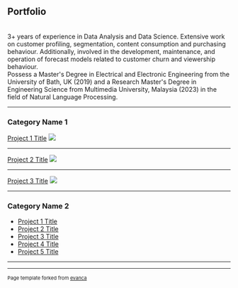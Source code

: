## Portfolio
<br>
3+ years of experience in Data Analysis and Data Science. Extensive work on customer profiling, segmentation, content consumption and purchasing behaviour. Additionally, involved in the development, maintenance, and operation of forecast models related to customer churn and viewership behaviour.
<br>
Possess a Master's Degree in Electrical and Electronic Engineering from the University of Bath, UK (2019) and a Research Master's Degree in Engineering Science from Multimedia University, Malaysia (2023) in the field of Natural Language Processing.

---

### Category Name 1 

[Project 1 Title](/sample_page)
<img src="images/dummy_thumbnail.jpg?raw=true"/>

---
[Project 2 Title](/pdf/sample_presentation.pdf)
<img src="images/dummy_thumbnail.jpg?raw=true"/>

---
[Project 3 Title](http://example.com/)
<img src="images/dummy_thumbnail.jpg?raw=true"/>

---

### Category Name 2

- [Project 1 Title](http://example.com/)
- [Project 2 Title](http://example.com/)
- [Project 3 Title](http://example.com/)
- [Project 4 Title](http://example.com/)
- [Project 5 Title](http://example.com/)

---




---
<p style="font-size:11px">Page template forked from <a href="https://github.com/evanca/quick-portfolio">evanca</a></p>
<!-- Remove above link if you don't want to attibute -->
